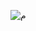 ![م](https://github.com/HananHIssa/Skillbridge/assets/120738154/beca2dff-5724-43f7-97e8-075364f1918b)

